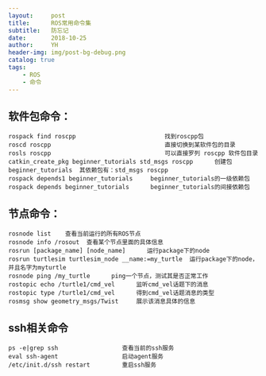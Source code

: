 ```yaml
---
layout:     post
title:      ROS常用命令集
subtitle:   防忘记
date:       2018-10-25
author:     YH
header-img: img/post-bg-debug.png
catalog: true
tags:
    - ROS
    - 命令
---
```


## 软件包命令：

    rospack find roscpp                         找到roscpp包
    roscd roscpp                                直接切换到某软件包的目录
    rosls roscpp                                可以直接罗列 roscpp 软件包目录
    catkin_create_pkg beginner_tutorials std_msgs roscpp      创建包beginner_tutorials  其依赖包有：std_msgs roscpp 
    rospack depends1 beginner_tutorials     beginner_tutorials的一级依赖包
    rospack depends beginner_tutorials      beginner_tutorials的间接依赖包


## 节点命令：

    rosnode list    查看当前运行的所有ROS节点
    rosnode info /rosout  查看某个节点里面的具体信息
    rosrun [package_name] [node_name]      运行package下的node
    rosrun turtlesim turtlesim_node __name:=my_turtle  运行package下的node，并且名字为myturtle
    rosnode ping /my_turtle      ping一个节点，测试其是否正常工作
    rostopic echo /turtle1/cmd_vel      监听cmd_vel话题下的消息
    rostopic type /turtle1/cmd_vel      得到cmd_vel话题消息的类型
    rosmsg show geometry_msgs/Twist     展示该消息具体的信息 

## ssh相关命令

    ps -e|grep ssh                  查看当前的ssh服务
    eval ssh-agent                  启动agent服务
    /etc/init.d/ssh restart         重启ssh服务
